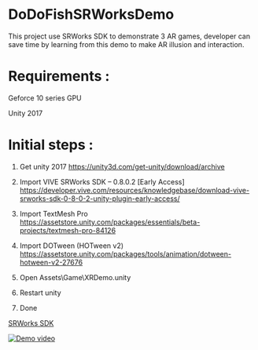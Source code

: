 # DoDoFishSRWorksDemo
This project use SRWorks SDK to demonstrate 3 AR games, developer can save time by learning from this demo to make AR illusion and interaction.

# Requirements :
Geforce 10 series GPU

Unity 2017

# Initial steps :
1. Get unity 2017
https://unity3d.com/get-unity/download/archive

2. Import VIVE SRWorks SDK – 0.8.0.2 [Early Access]
https://developer.vive.com/resources/knowledgebase/download-vive-srworks-sdk-0-8-0-2-unity-plugin-early-access/

3. Import TextMesh Pro
https://assetstore.unity.com/packages/essentials/beta-projects/textmesh-pro-84126

4. Import DOTween (HOTween v2)
https://assetstore.unity.com/packages/tools/animation/dotween-hotween-v2-27676

5. Open Assets\Game\XRDemo.unity

6. Restart unity

7. Done

[SRWorks SDK](https://developer.vive.com/resources/knowledgebase/intro-vive-srworks-sdk/)

[![Demo video](https://img.youtube.com/vi/0RVWz03MOHI/0.jpg)](https://www.youtube.com/watch?v=0RVWz03MOHI)
